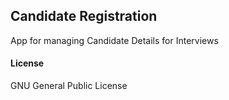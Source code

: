 ## Candidate Registration

App for managing Candidate Details for Interviews

#### License

GNU General Public License